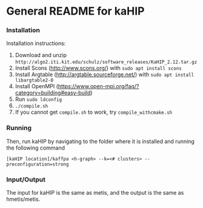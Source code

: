 # General README for kaHIP

### Installation

Installation instructions:
1. Download and unzip `http://algo2.iti.kit.edu/schulz/software_releases/KaHIP_2.12.tar.gz`
2. Install Scons (http://www.scons.org/) with `sudo apt install scons`
3. Install Argtable (http://argtable.sourceforge.net/) with `sudo apt install libargtable2-0`
4. Install OpenMPI (https://www.open-mpi.org/faq/?category=building#easy-build)
5. Run `sudo ldconfig`
6. `./compile.sh`
7. If you cannot get `compile.sh` to work, try `compile_withcmake.sh`

### Running

Then, run kaHIP by navigating to the folder where it is installed and running the following command

```
[kaHIP location]/kaffpa <h-graph> --k=<# clusters> --preconfiguration=strong
```

### Input/Output

The input for kaHIP is the same as metis, and the output is the same as hmetis/metis.

